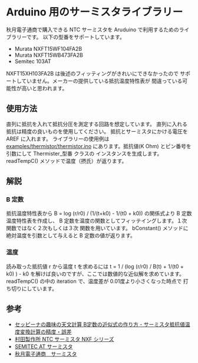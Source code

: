 # Arduino 用のサーミスタライブラリー

秋月電子通商で購入できる NTC サーミスタを Aruduino で利用するためのライブラリーです。
以下の型番をサポートしています。

* Murata NXFT15WF104FA2B
* Murata NXFT15WB473FA2B
* Semitec 103AT

NXFT15XH103FA2B は後述のフィッティングがきれいにできなかったので
サポートしていません。メーカーの提供している抵抗温度特性表が
間違っている可能性が高いと思われます。

## 使用方法

直列に抵抗を入れて抵抗分圧を測定する回路を想定しています。
直列に入れる抵抗は精度の良いものを使用してください。
抵抗とサーミスタにかける電圧を AREF に入れます。
ライブラリーの使用例は
[examples/thermistor/thermistor.ino](examples/thermistor/thermistor.ino)
にあります。抵抗値(K Ohm) とピン番号を引数にして Thermister_型番 クラスの
インスタンスを生成します。readTempC() メソッドで温度（摂氏）が返ります。

## 解説

### B 定数
 抵抗温度特性表から 
 B = log (r/r0) / (1/(t+k0) - 1/(t0 + k0)) の関係式より
 B 定数温度特性表を作成し、
 B 定数を温度の関数としてフィッテイングします。１次関数ではなく２次もしくは３次
関数を用いています。
bConstant() メソッドに絶対温度を引数として与えると B 定数の値が返ります。

### 温度
読み取った抵抗値 r から温度 t を求めるには
t  = 1 / (log (r/r0) / B(t) + 1/(t0 + k0) ) - k0
を解けば良いのですが、ここでは数値的な近似解を求めています。
readTempC() の中の iteration で、温度差が 0.01度より小さくなった時点で
打ち切りにしています。

## 参考

* [セッピーナの趣味の天文計算  B定数の近似式の作り方 - サーミスタ抵抗値温度変換計算の精度・誤差](http://seppina.cocolog-nifty.com/blog/2015/06/b---d8ec.html)
* [村田製作所 NTC サーミスタ NXF シリーズ](http://www.murata.com/ja-jp/products/thermistor/ntc/nxf)
* [SEMITEC AT サーミスタ](http://www.semitec.co.jp/products/thermo/thermistor/at/)
* [秋月電子通商　サーミスタ](http://akizukidenshi.com/catalog/goods/search.aspx?search=x&keyword=%83T%81%5B%83%7E%83X%83%5E&image=%8C%9F%8D%F5)
